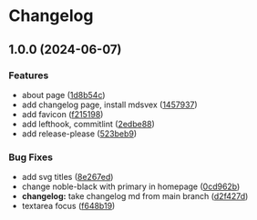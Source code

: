 # Changelog

## 1.0.0 (2024-06-07)


### Features

* about page ([1d8b54c](https://github.com/kettei-sproutty/personal-website/commit/1d8b54c4d91bef158a1fa022ab611eb8c95a5b2b))
* add changelog page, install mdsvex ([1457937](https://github.com/kettei-sproutty/personal-website/commit/1457937b5cbfd1ba00aa5b5db864489ee84f019d))
* add favicon ([f215198](https://github.com/kettei-sproutty/personal-website/commit/f215198ffa5be950ba50aba2a33444f227a28644))
* add lefthook, commitlint ([2edbe88](https://github.com/kettei-sproutty/personal-website/commit/2edbe8877b7affa032620ee3d51c481bfdcfb461))
* add release-please ([523beb9](https://github.com/kettei-sproutty/personal-website/commit/523beb95e0802cd5ec274ebddc702fd0fbb12f6b))


### Bug Fixes

* add svg titles ([8e267ed](https://github.com/kettei-sproutty/personal-website/commit/8e267edd1c590cc5e50f470b59d3e57541b221d9))
* change noble-black with primary in homepage ([0cd962b](https://github.com/kettei-sproutty/personal-website/commit/0cd962bdde5ea44d15cc8c0c03ead89b32d302df))
* **changelog:** take changelog md from main branch ([d2f427d](https://github.com/kettei-sproutty/personal-website/commit/d2f427dc65134c1c588fab7fb906e58733118c92))
* textarea focus ([f648b19](https://github.com/kettei-sproutty/personal-website/commit/f648b1974d6ecbd29845d8dc62eb855c38766ade))
